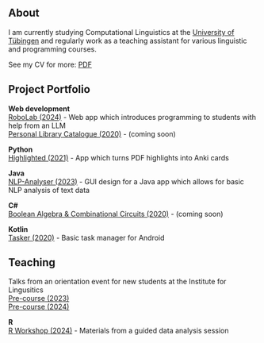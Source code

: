 ## About

I am currently studying Computational Linguistics at the [University of Tübingen](https://uni-tuebingen.de/en/faculties/faculty-of-humanities/departments/modern-languages/department-of-linguistics/) and regularly work as a teaching assistant for various linguistic and programming courses.

See my CV for more: [PDF](zeiner_erik_cv.pdf)

## Project Portfolio

**Web development**<br>
[RoboLab (2024)](https://github.com/ErikZeiner/RoboLab-2024) - Web app which introduces programming to students with help from an LLM
<br>[Personal Library Catalogue (2020)](https://github.com/ErikZeiner/Personal-Library-Catalogue-2020) - (coming soon)

**Python**<br>
[Highlighted (2021)](https://github.com/ErikZeiner/Highlighted-2021) - App which turns PDF highlights into Anki cards
  
 **Java**<br>
 [NLP-Analyser (2023)](https://github.com/ErikZeiner/NLP-Analyser-2023) - GUI design for a Java app which allows for basic NLP analysis of text data


  
**C\#**<br>
[Boolean Algebra & Combinational Circuits (2020)](https://github.com/ErikZeiner/Boolean-Algebra-and-Combinational-Circuits-2020) - (coming soon)
  
**Kotlin**<br>
[Tasker (2020)](https://github.com/ErikZeiner/Tasker-2020) - Basic task manager for Android
  
## Teaching<br>
Talks from an orientation event for new students at the Institute for Lingusitics<br>
[Pre-course (2023)](https://github.com/ErikZeiner/Pre-course-2023)<br>
[Pre-course (2024)](https://github.com/ErikZeiner/Pre-course-2024)

**R**
<br>[R Workshop (2024)](https://github.com/ErikZeiner/R-Workshop-2024) - Materials from a guided data analysis session
  

